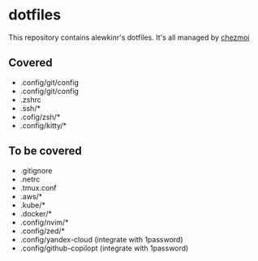 # dotfiles

This repository contains alewkinr's dotfiles. It's all managed by [chezmoi](https://www.chezmoi.io)

## Covered
* .config/git/config
* .config/git/config
* .zshrc
* .ssh/*
* .cofig/zsh/*
* .config/kitty/*

## To be covered
* .gitignore
* .netrc
* .tmux.conf
* .aws/*
* .kube/*
* .docker/*
* .config/nvim/* 
* .config/zed/* 
* .config/yandex-cloud (integrate with 1password)
* .config/github-copilopt (integrate with 1password)
